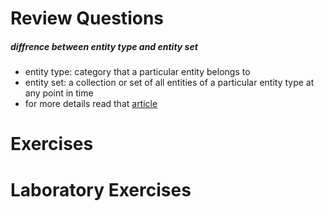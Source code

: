 # Review Questions
##### diffrence between entity type and entity set
- entity type: category that a particular entity belongs to
- entity set: a collection or set of all entities of a particular entity type at any point in time
- for more details read that [article](https://www.geeksforgeeks.org/difference-between-entity-entity-set-and-entity-type/)
# Exercises
# Laboratory Exercises
